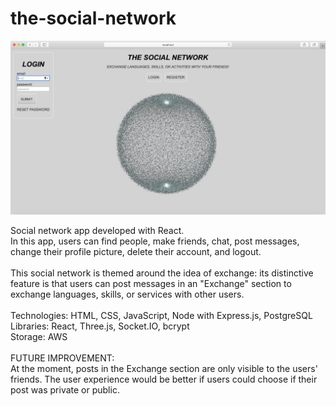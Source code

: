 # the-social-network

![screenshot](screenshot-socialnetwork.png)

Social network app developed with React. <br>
In this app, users can find people, make friends, chat, post messages, change their profile picture, delete their account, and logout. <br> <br>
This social network is themed around the idea of exchange: its distinctive feature is that users can post messages in an "Exchange" section to exchange languages, skills, or services with other users.
<br /><br />
Technologies: HTML, CSS, JavaScript, Node with Express.js, PostgreSQL <br />
Libraries: React, Three.js, Socket.IO, bcrypt <br />
Storage: AWS
<br />
<br />
FUTURE IMPROVEMENT: <br />
At the moment, posts in the Exchange section are only visible to the users' friends.
The user experience would be better if users could choose if their post was private or public.
